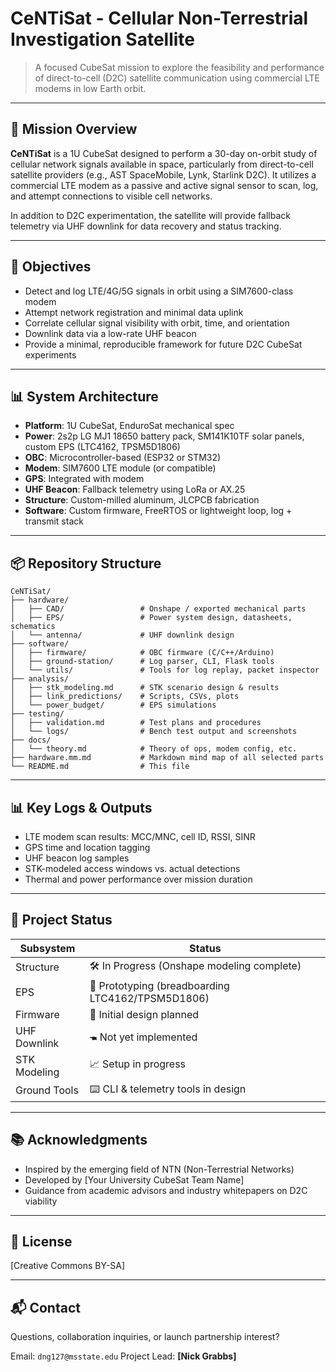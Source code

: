 # CeNTiSat - Cellular Non-Terrestrial Investigation Satellite

> A focused CubeSat mission to explore the feasibility and performance of direct-to-cell (D2C) satellite communication using commercial LTE modems in low Earth orbit.

---

## 🚀 Mission Overview

**CeNTiSat** is a 1U CubeSat designed to perform a 30-day on-orbit study of cellular network signals available in space, particularly from direct-to-cell satellite providers (e.g., AST SpaceMobile, Lynk, Starlink D2C). It utilizes a commercial LTE modem as a passive and active signal sensor to scan, log, and attempt connections to visible cell networks.

In addition to D2C experimentation, the satellite will provide fallback telemetry via UHF downlink for data recovery and status tracking.

---

## 🎯 Objectives

* Detect and log LTE/4G/5G signals in orbit using a SIM7600-class modem
* Attempt network registration and minimal data uplink
* Correlate cellular signal visibility with orbit, time, and orientation
* Downlink data via a low-rate UHF beacon
* Provide a minimal, reproducible framework for future D2C CubeSat experiments

---

## 📊 System Architecture

* **Platform**: 1U CubeSat, EnduroSat mechanical spec
* **Power**: 2s2p LG MJ1 18650 battery pack, SM141K10TF solar panels, custom EPS (LTC4162, TPSM5D1806)
* **OBC**: Microcontroller-based (ESP32 or STM32)
* **Modem**: SIM7600 LTE module (or compatible)
* **GPS**: Integrated with modem
* **UHF Beacon**: Fallback telemetry using LoRa or AX.25
* **Structure**: Custom-milled aluminum, JLCPCB fabrication
* **Software**: Custom firmware, FreeRTOS or lightweight loop, log + transmit stack

---

## 📦 Repository Structure

```
CeNTiSat/
├── hardware/
│   ├── CAD/                 # Onshape / exported mechanical parts
│   ├── EPS/                 # Power system design, datasheets, schematics
│   └── antenna/             # UHF downlink design
├── software/
│   ├── firmware/            # OBC firmware (C/C++/Arduino)
│   ├── ground-station/      # Log parser, CLI, Flask tools
│   └── utils/               # Tools for log replay, packet inspector
├── analysis/
│   ├── stk_modeling.md      # STK scenario design & results
│   ├── link_predictions/    # Scripts, CSVs, plots
│   └── power_budget/        # EPS simulations
├── testing/
│   ├── validation.md        # Test plans and procedures
│   └── logs/                # Bench test output and screenshots
├── docs/
│   └── theory.md            # Theory of ops, modem config, etc.
├── hardware.mm.md           # Markdown mind map of all selected parts
└── README.md                # This file
```

---

## 📊 Key Logs & Outputs

* LTE modem scan results: MCC/MNC, cell ID, RSSI, SINR
* GPS time and location tagging
* UHF beacon log samples
* STK-modeled access windows vs. actual detections
* Thermal and power performance over mission duration

---

## 🧪 Project Status

| Subsystem    | Status                                            |
| ------------ | ------------------------------------------------- |
| Structure    | 🛠 In Progress (Onshape modeling complete)        |
| EPS          | 🔬 Prototyping (breadboarding LTC4162/TPSM5D1806) |
| Firmware     | 🧠 Initial design planned                         |
| UHF Downlink | 🖜 Not yet implemented                            |
| STK Modeling | 📈 Setup in progress                              |
| Ground Tools | ⌨️ CLI & telemetry tools in design                |

---

## 📚 Acknowledgments

* Inspired by the emerging field of NTN (Non-Terrestrial Networks)
* Developed by \[Your University CubeSat Team Name]
* Guidance from academic advisors and industry whitepapers on D2C viability

---

## 📜 License

\[Creative Commons BY-SA]

---

## 📬 Contact

Questions, collaboration inquiries, or launch partnership interest?

Email: `dng127@msstate.edu`
Project Lead: **\[Nick Grabbs]**
